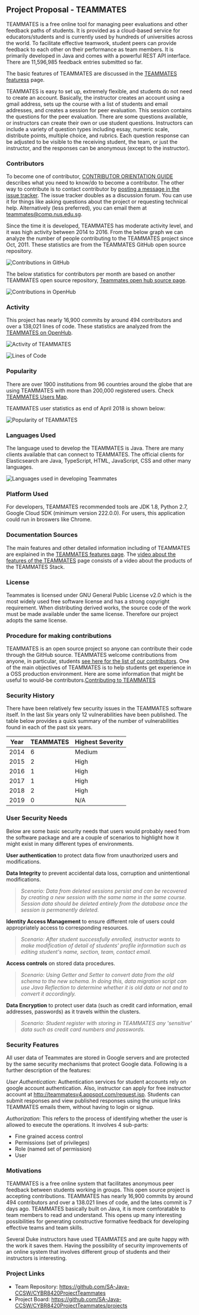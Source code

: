 ## Project Proposal - TEAMMATES
TEAMMATES is a free online tool for managing peer evaluations and other feedback paths of students. It is provided as a cloud-based service for educators/students and is currently used by hundreds of universities across the world. To facilitate effective teamwork, student peers can provide feedback to each other on their performance as team members. It is primarily developed in Java and comes with a powerful REST API interface. There are 11,596,985 feedback entries submitted so far.

The basic features of TEAMMATES are discussed in the [TEAMMATES featuress]( http://teammatesv4.appspot.com/features.jsp) page.   

TEAMMATES is easy to set up, extremely flexible, and students do not need to create an account. Basically, the instructor creates an account using a gmail address, sets up the course with a list of students and email addresses, and creates a session for peer evaluation. This session contains the questions for the peer evaluation. There are some questions available, or  instructors can create their own or use student questions. Instructors can include a variety of question types including essay, numeric scale, distribute points, multiple choice, and rubrics. Each question response can be adjusted to be visible to the receiving student, the team, or just the instructor, and the responses can be anonymous (except to the instructor).


### Contributors
To become one of contributor, [CONTRIBUTOR ORIENTATION GUIDE](https://github.com/TEAMMATES/teammates/blob/master/docs/CONTRIBUTING.md) describes what you need to know/do to become a contributor. The other way to contribute is to contact contributor by [posting a message in the issue tracker](https://github.com/TEAMMATES/teammates/issues/new). The issue tracker doubles as a discussion forum. You can use it for things like asking questions about the project or requesting technical help.
Alternatively (less preferred), you can email them at teammates@comp.nus.edu.sg.

Since the time it is developed, TEAMMATES has moderate activity level, and it was high activity between 2014 to 2016.
From the below graph we can analyze the number of people contributing to the TEAMMATES project since Oct, 2011. These statistics are from the TEAMMATES GitHub open source repository.

![Contributions in GitHub](https://github.com/SA-Java-CCSW/CYBR8420ProjectTeammates/blob/UpdateProposal-1/images/Contributors.png)

The below statistics for contributors per month are based on another TEAMMATES open source repository, [Teammates open hub source page](https://www.openhub.net/p/teammates-on-github).

![Contributions in OpenHub](https://github.com/SA-Java-CCSW/CYBR8420ProjectTeammates/blob/UpdateProposal-1/images/Number_of_Contributors.png)

### Activity
This project has nearly 16,900 commits by around 494 contributors and over a 138,021 lines of code. These statistics are analyzed from the [TEAMMATES on OpenHub](https://www.openhub.net/p/teammates-on-github). 


![Activity of TEAMMATES](https://github.com/SA-Java-CCSW/CYBR8420ProjectTeammates/blob/UpdateProposal-1/images/Commits_per_Month.png)

![Lines of Code](https://github.com/SA-Java-CCSW/CYBR8420ProjectTeammates/blob/UpdateProposal-1/images/Code.png)


### Popularity
There are over 1900 institutions from 96 countries around the globe that are using TEAMMATES with more than 200,000 registered users.  Check [TEAMMATES Users Map](http://teammatesv4.appspot.com/usermap.jsp).

TEAMMATES user statistics as end of April 2018 is shown below:


![Popularity of TEAMMATES](https://github.com/SA-Java-CCSW/CYBR8420ProjectTeammates/blob/master/images/popularity.jpg)

### Languages Used
The language used to develop the TEAMMATES is Java.  There are many clients available that can connect to TEAMMATES. The official clients for Elasticsearch are Java, TypeScript, HTML, JavaScript, CSS and other many languages. 

![Languages used in developing Teammates](https://github.com/SA-Java-CCSW/CYBR8420ProjectTeammates/blob/UpdateProposal-1/images/Language_Breakdown.png)

### Platform Used
For developers, TEAMMATES recommended tools are JDK 1.8, Python 2.7, Google Cloud SDK (minimum version 222.0.0).
For users, this application could run in broswers like Chrome.


### Documentation Sources
The main features and other detailed information including of TEAMMATES are explained in the [TEAMMATES features page](http://teammatesv4.appspot.com/features.jsp).
The [video about the features of the TEAMMATES](https://www.youtube.com/embed/mDtfmNmRwBM?autoplay=1&rel=0) page consists of a video about the products of the TEAMMATES Stack.

### License
Teammates is licensed under GNU General Public License v2.0 which is the most widely used free software license and has a strong copyright requirement. When distributing derived works, the source code of the work must be made available under the same license. Therefore our project adopts the same license.

### Procedure for making contributions
TEAMMATES is an open source project so anyone can contribute their code through the GitHub source. TEAMMATES welcome contributions from anyone, in particular, students [see here for the list of our contributors](https://github.com/TEAMMATES/teammates/graphs/contributors). One of the main objectives of TEAMMATES is to help students get experience in a OSS production environment. Here are some information that might be useful to would-be contributors.[Contributing to TEAMMATES](https://github.com/TEAMMATES/teammates/blob/master/docs/CONTRIBUTING.md)

### Security History
There have been relatively few security issues in the TEAMMATES software itself. In the last Six years only 12 vulnerabilities have been published. The table below provides a quick summary of the number of vulnerabilities found in each of the past six years. 

| Year |   TEAMMATES   | Highest Severity|
| ---- | ------------- | ----------------|
| 2014 | 6             | Medium          |
| 2015 | 2             | High            | 
| 2016 | 1             | High            |
| 2017 | 1             | High            |
| 2018 | 2             | High            |
| 2019 | 0             | N/A             |


### User Security Needs
Below are some basic security needs that users would probably need from the software package and are a couple of scenarios to highlight how it might exist in many different types of environments.

**User authentication** to protect data flow from unauthorized users and modifications.

**Data Integrity** to prevent accidental data loss, corruption and unintentional modifications.
> *Scenario:  Data from deleted sessions persist and can be recovered by creating a new session with the same name in the same course. Session data should be deleted entirely from the database once the session is permanently deleted.*  
    
**Identity Access Management** to ensure different role of users could appropriately access to corresponding resources.
> *Scenario: After student successfully enrolled, instructor wants to make modification of detail of students' profile information such as editing student's name, section, team, contact email.* 
    
**Access controls** on stored data procedures. 
> *Scenario: Using Getter and Setter to convert data from the old schema to the new schema. In doing this, data migration script can use Java Reflection to determine whether it is old data or not and to convert it accordingly.*
       
**Data Encryption** to protect user data (such as credit card information, email addresses, passwords) as it travels within the clusters. 
> *Scenario: Student register with storing in TEAMMATES any 'sensitive' data such as credit card numbers and passwords.*
        
### Security Features
All user data of Teammates are stored in Google servers and are protected by the same security mechanisms that protect Google data. Following is a further description of the features:

_User Authentication_: Authentication services for student accounts rely on google account authentication. Also, instructor can apply for free instructor account at http://teammatesv4.appspot.com/request.jsp. Students can submit responses and view published responses using the unique links TEAMMATES emails them, without having to login or signup.

_Authorization_: This refers to the process of identifying whether the user is allowed to execute the operations. It involves 4 sub-parts:
*	Fine grained access control
*	Permissions (set of privileges)
*	Role (named set of permission)
*	User


### Motivations
TEAMMATES is a free online system that facilitates anonymous peer feedback between students working in groups. This open source project is accepting contributions. TEAMMATES has nearly 16,900 commits by around 494 contributors and over a 138.021 lines of code, and the lates commit is 7 days ago. TEAMMATES basically built on Java, it is more comforatable to team members to read and understand. This opens up many interesting possibilities for generating constructive formative feedback for developing effective teams and team skills.

Several Duke instructors have used TEAMMATES and are quite happy with the work it saves them. Having the possibility of security improvements of an online system that involves different group of students and their instructors is interesting. 

### Project Links
* Team Repository: https://github.com/SA-Java-CCSW/CYBR8420ProjectTeammates
* Project Board: https://github.com/SA-Java-CCSW/CYBR8420ProjectTeammates/projects

